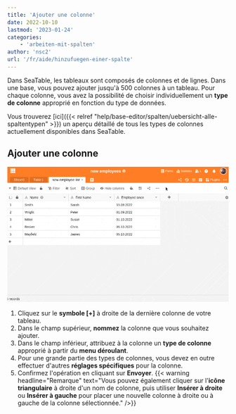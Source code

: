 ```yaml
---
title: 'Ajouter une colonne'
date: 2022-10-10
lastmod: '2023-01-24'
categories:
    - 'arbeiten-mit-spalten'
author: 'nsc2'
url: '/fr/aide/hinzufuegen-einer-spalte'
---
```


Dans SeaTable, les tableaux sont composés de colonnes et de lignes. Dans une base, vous pouvez ajouter jusqu'à 500 colonnes à un tableau. Pour chaque colonne, vous avez la possibilité de choisir individuellement un **type de colonne** approprié en fonction du type de données.

Vous trouverez [ici]({{< relref "help/base-editor/spalten/uebersicht-alle-spaltentypen" >}}) un aperçu détaillé de tous les types de colonnes actuellement disponibles dans SeaTable.

## Ajouter une colonne

![Ajout d’une colonne](images/how-to-add-a-coloumn.gif)

1. Cliquez sur le **symbole \[+\]** à droite de la dernière colonne de votre tableau.
2. Dans le champ supérieur, **nommez** la colonne que vous souhaitez ajouter.
3. Dans le champ inférieur, attribuez à la colonne un **type de colonne** approprié à partir du **menu déroulant**.
4. Pour une grande partie des types de colonnes, vous devez en outre effectuer d'autres **réglages spécifiques** pour la colonne.
5. Confirmez l'opération en cliquant sur **Envoyer**.
   {{< warning  headline="Remarque"  text="Vous pouvez également cliquer sur l'**icône triangulaire** à droite d'un nom de colonne, puis utiliser **Insérer à droite** ou **Insérer à gauche** pour placer une nouvelle colonne à droite ou à gauche de la colonne sélectionnée." />}}
